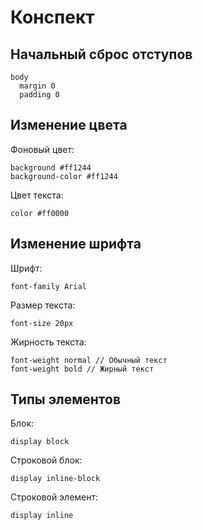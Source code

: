 # Конспект

## Начальный сброс отступов

```stylus
body
  margin 0
  padding 0
```

## Изменение цвета

Фоновый цвет:

```stylus
background #ff1244
background-color #ff1244
```

Цвет текста:

```stylus
color #ff0000
```

## Изменение шрифта

Шрифт:

```stylus
font-family Arial
```

Размер текста:

```stylus
font-size 20px
```

Жирность текста:

```stylus
font-weight normal // Обычный текст
font-weight bold // Жирный текст
```

## Типы элементов

Блок:

```stylus
display block
```

Строковой блок:

```stylus
display inline-block
```

Строковой элемент:

```stylus
display inline
```
